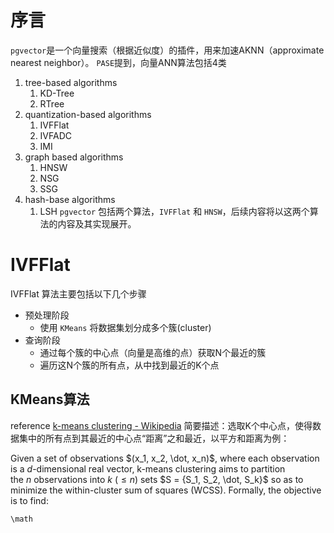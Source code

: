 # 序言
`pgvector`是一个向量搜索（根据近似度）的插件，用来加速AKNN（approximate nearest neighbor）。
`PASE`提到，向量ANN算法包括4类
1. tree-based algorithms
    1. KD-Tree
    2. RTree
2. quantization-based algorithms
    1. IVFFlat
    2. IVFADC
    3. IMI
3. graph based algorithms
    1. HNSW
    2. NSG
    3. SSG
4. hash-base algorithms
    1. LSH
`pgvector` 包括两个算法，`IVFFlat` 和 `HNSW`，后续内容将以这两个算法的内容及其实现展开。


# IVFFlat
IVFFlat 算法主要包括以下几个步骤
+ 预处理阶段
    + 使用 `KMeans` 将数据集划分成多个簇(cluster)
+ 查询阶段
    + 通过每个簇的中心点（向量是高维的点）获取N个最近的簇
    + 遍历这N个簇的所有点，从中找到最近的K个点
## KMeans算法
reference [k-means clustering - Wikipedia](https://en.wikipedia.org/wiki/K-means_clustering)
简要描述：选取K个中心点，使得数据集中的所有点到其最近的中心点“距离”之和最近，以平方和距离为例：

Given a set of observations $(x_1, x_2, \dot, x_n)$, where each observation is a $d$\-dimensional real vector, k-means clustering aims to partition the $n$ observations into $k$ ($\leq n$) sets $S = {S_1, S_2, \dot, S_k}$ so as to minimize the within-cluster sum of squares (WCSS). Formally, the objective is to find:
```
\math
```
